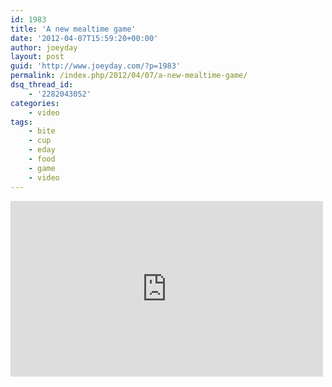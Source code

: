 ```yaml
---
id: 1983
title: 'A new mealtime game'
date: '2012-04-07T15:59:20+00:00'
author: joeyday
layout: post
guid: 'http://www.joeyday.com/?p=1983'
permalink: /index.php/2012/04/07/a-new-mealtime-game/
dsq_thread_id:
    - '2282043052'
categories:
    - video
tags:
    - bite
    - cup
    - eday
    - food
    - game
    - video
---
```


<iframe allowfullscreen="" frameborder="0" height="281" loading="lazy" mozallowfullscreen="" src="http://player.vimeo.com/video/39916110?title=0&byline=0&portrait=0&color=ffffff" webkitallowfullscreen="" width="500"></iframe>